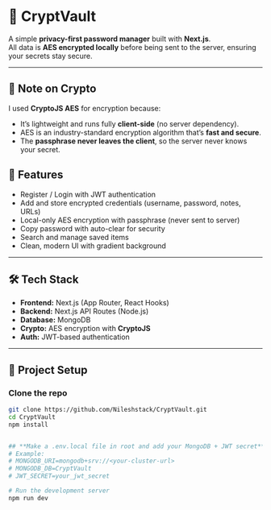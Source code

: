 # 🔐 CryptVault

A simple **privacy-first password manager** built with **Next.js**.  
All data is **AES encrypted locally** before being sent to the server, ensuring your secrets stay secure.  

---

## 🔑 Note on Crypto
I used **CryptoJS AES** for encryption because:  
- It’s lightweight and runs fully **client-side** (no server dependency).  
- AES is an industry-standard encryption algorithm that’s **fast and secure**.  
- The **passphrase never leaves the client**, so the server never knows your secret. 

## 🚀 Features
- Register / Login with JWT authentication  
- Add and store encrypted credentials (username, password, notes, URLs)  
- Local-only AES encryption with passphrase (never sent to server)  
- Copy password with auto-clear for security  
- Search and manage saved items  
- Clean, modern UI with gradient background  

---

## 🛠️ Tech Stack
- **Frontend:** Next.js (App Router, React Hooks)  
- **Backend:** Next.js API Routes (Node.js)  
- **Database:** MongoDB  
- **Crypto:** AES encryption with **CryptoJS**  
- **Auth:** JWT-based authentication  

---

## 📂 Project Setup

### Clone the repo
  ```bash
  git clone https://github.com/Nileshstack/CryptVault.git
  cd CryptVault
  npm install


## **Make a .env.local file in root and add your MongoDB + JWT secret**
# Example:
# MONGODB_URI=mongodb+srv://<your-cluster-url>
# MONGODB_DB=CryptVault
# JWT_SECRET=your_jwt_secret

# Run the development server
npm run dev


